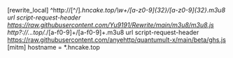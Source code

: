 [rewrite_local]
^http:\/\/[^\/]*\.hncake\.top\/\w+\/[a-z0-9]{32}\/[a-z0-9]{32}\.m3u8 url script-request-header https://raw.githubusercontent.com/Yu9191/Rewrite/main/m3u8/m3u8.js
http?:\/\/.*\.*\.top\/.*\/[a-f0-9]+\/[a-f0-9]+\.m3u8 url script-request-header https://raw.githubusercontent.com/anyehttp/quantumult-x/main/beta/ghs.js
[mitm]
hostname = *.hncake.top
